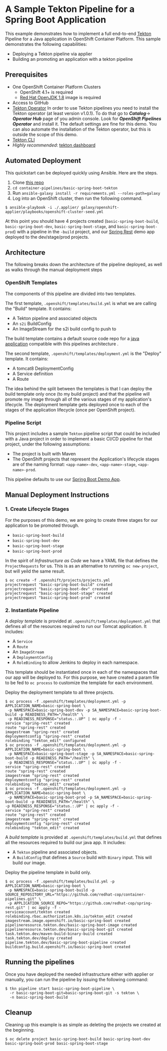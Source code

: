 # A Sample Tekton Pipeline for a Spring Boot Application

This example demonstrates how to implement a full end-to-end [Tekton](https://tekton.dev/) Pipeline for a Java application in OpenShift Container Platform. This sample demonstrates the following capabilities:

* Deploying a Tekton pipeline via applier
* Building an promoting an application with a tekton pipeline

## Prerequisites


* One OpenShift Container Platform Clusters
  * OpenShift 4.1+ is required
  * [Red Hat OpenJDK 1.8](https://access.redhat.com/containers/?tab=overview#/registry.access.redhat.com/redhat-openjdk-18/openjdk18-openshift) image is required
* Access to GitHub
* [Tekton Operator](https://github.com/openshift/tektoncd-pipeline-operator) In order to use Tekton pipelines you need to install the Tekton operator (at least version v1.0.1). To do that go to ***Catalog***-> ***Operator Hub*** page of you admin console. Look for ***OpenShift Pipelines Operator*** and install it. The default settings are fine for this demo. You can also automate the installation of the Tekton operator, but this is outside the scope of this demo.
* [Tekton CLI](https://github.com/tektoncd/cli)
* *Highly recommended*: [tekton dashboard](https://github.com/tektoncd/dashboard)

## Automated Deployment

This quickstart can be deployed quickly using Ansible. Here are the steps.

1. Clone [this repo](https://github.com/redhat-cop/container-pipelines)
2. `cd container-pipelines/basic-spring-boot-tekton`
3. Run `ansible-galaxy install -r requirements.yml --roles-path=galaxy`
4. Log into an OpenShift cluster, then run the following command.

```shell
$ ansible-playbook -i ./.applier/ galaxy/openshift-applier/playbooks/openshift-cluster-seed.yml
```

At this point you should have 4 projects created (`basic-spring-boot-build`, `basic-spring-boot-dev`, `basic-spring-boot-stage`, and `basic-spring-boot-prod`) with a pipeline in the `-build` project, and our [Spring Rest](https://github.com/redhat-cop/spring-rest) demo app deployed to the dev/stage/prod projects.

## Architecture

The following breaks down the architecture of the pipeline deployed, as well as walks through the manual deployment steps

### OpenShift Templates

The components of this pipeline are divided into two templates.

The first template, `.openshift/templates/build.yml` is what we are calling the "Build" template. It contains:

* A Tekton pipeline and associated objects
* An `s2i` BuildConfig
* An ImageStream for the s2i build config to push to

The build template contains a default source code repo for a [java application](https://github.com/redhat-cop/spring-rest) compatible with this pipelines architecture .

The second template, `.openshift/templates/deployment.yml` is the "Deploy" template. It contains:

* A tomcat8 DeploymentConfig
* A Service definition
* A Route

The idea behind the split between the templates is that I can deploy the build template only once (to my build project) and that the pipeline will promote my image through all of the various stages of my application's lifecycle. The deployment template gets deployed once to each of the stages of the application lifecycle (once per OpenShift project).

### Pipeline Script

This project includes a sample `Tekton` pipeline script that could be included with a Java project in order to implement a basic CI/CD pipeline for that project, under the following assumptions:

* The project is built with Maven
* The OpenShift projects that represent the Application's lifecycle stages are of the naming format: `<app-name>-dev`, `<app-name>-stage`, `<app-name>-prod`.

This pipeline defaults to use our [Spring Boot Demo App](https://github.com/redhat-cop/spring-rest).

## Manual Deployment Instructions

### 1. Create Lifecycle Stages

For the purposes of this demo, we are going to create three stages for our application to be promoted through.

* `basic-spring-boot-build`
* `basic-spring-boot-dev`
* `basic-spring-boot-stage`
* `basic-spring-boot-prod`

In the spirit of _Infrastructure as Code_ we have a YAML file that defines the `ProjectRequests` for us. This is as an alternative to running `oc new-project`, but will yeild the same result.

```shell
$ oc create -f .openshift/projects/projects.yml
projectrequest "basic-spring-boot-build" created
projectrequest "basic-spring-boot-dev" created
projectrequest "basic-spring-boot-stage" created
projectrequest "basic-spring-boot-prod" created
```

### 2. Instantiate Pipeline

A _deploy template_ is provided at `.openshift/templates/deployment.yml` that defines all of the resources required to run our Tomcat application. It includes:

* A `Service`
* A `Route`
* An `ImageStream`
* A `DeploymentConfig`
* A `RoleBinding` to allow Jenkins to deploy in each namespace.

This template should be instantiated once in each of the namespaces that our app will be deployed to. For this purpose, we have created a param file to be fed to `oc process` to customize the template for each environment.

Deploy the deployment template to all three projects.

```shell
$ oc process -f .openshift/templates/deployment.yml -p APPLICATION_NAME=basic-spring-boot \
 -p NAMESPACE=basic-spring-boot-dev -p SA_NAMESPACE=basic-spring-boot-build -p READINESS_PATH="/health" \
 -p READINESS_RESPONSE="status.:.UP" | oc apply -f -
service "spring-rest" created
route "spring-rest" created
imagestream "spring-rest" created
deploymentconfig "spring-rest" created
rolebinding "tekton_edit" configured
$ oc process -f .openshift/templates/deployment.yml -p APPLICATION_NAME=basic-spring-boot \
 -p NAMESPACE=basic-spring-boot-stage -p SA_NAMESPACE=basic-spring-boot-build -p READINESS_PATH="/health" \
 -p READINESS_RESPONSE="status.:.UP" | oc apply -f -
service "spring-rest" created
route "spring-rest" created
imagestream "spring-rest" created
deploymentconfig "spring-rest" created
rolebinding "tekton_edit" created
$ oc process -f .openshift/templates/deployment.yml -p APPLICATION_NAME=basic-spring-boot \
 -p NAMESPACE=basic-spring-boot-prod -p SA_NAMESPACE=basic-spring-boot-build -p READINESS_PATH="/health" \
-p READINESS_RESPONSE="status.:.UP" | oc apply -f -
service "spring-rest" created
route "spring-rest" created
imagestream "spring-rest" created
deploymentconfig "spring-rest" created
rolebinding "tekton_edit" created
```

A _build template_ is provided at `.openshift/templates/build.yml` that defines all the resources required to build our java app. It includes:

* A `Tekton` pipeline and associated objects.
* A `BuildConfig` that defines a `Source` build with `Binary` input. This will build our image.

Deploy the pipeline template in build only.

```shell
$ oc process -f .openshift/templates/build.yml -p APPLICATION_NAME=basic-spring-boot \
 -p NAMESPACE=basic-spring-boot-build -p SOURCE_REPOSITORY_URL="https://github.com/redhat-cop/container-pipelines.git" \
 -p APPLICATION_SOURCE_REPO="https://github.com/redhat-cop/spring-rest.git" | oc apply -f -
serviceaccount/tekton created
rolebinding.rbac.authorization.k8s.io/tekton_edit created
imagestream.image.openshift.io/basic-spring-boot created
pipelineresource.tekton.dev/basic-spring-boot-image created
pipelineresource.tekton.dev/basic-spring-boot-git created
task.tekton.dev/maven-build-binary-build created
task.tekton.dev/deploy created
pipeline.tekton.dev/basic-spring-boot-pipeline created
buildconfig.build.openshift.io/basic-spring-boot created
```

## Running the pipelines

Once you have deployed the needed infrastructure either with applier or manually, you can run the pipeline by issuing the following command:

```shell
$ tkn pipeline start basic-spring-boot-pipeline \
  -r basic-spring-boot-git=basic-spring-boot-git -s tekton \
  -n basic-spring-boot-build
```

## Cleanup

Cleaning up this example is as simple as deleting the projects we created at the beginning.

```shell
$ oc delete project basic-spring-boot-build basic-spring-boot-dev basic-spring-boot-prod basic-spring-boot-stage
```
